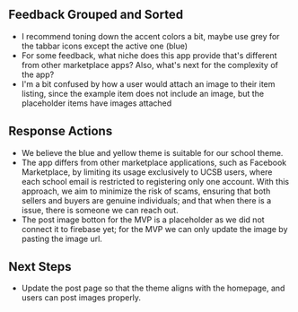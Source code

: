 ## Feedback Grouped and Sorted
- I recommend toning down the accent colors a bit, maybe use grey for the tabbar icons except the active one (blue)
- For some feedback, what niche does this app provide that's different from other marketplace apps? Also, what's next for the complexity of the app?
- I'm a bit confused by how a user would attach an image to their item listing, since the example item does not include an image, but the placeholder items have images attached
## Response Actions
- We believe the blue and yellow theme is suitable for our school theme.
- The app differs from other marketplace applications, such as Facebook Marketplace, by limiting its usage exclusively to UCSB users, where each school email is restricted to registering only one account. With this approach, we aim to minimize the risk of scams, ensuring that both sellers and buyers are genuine individuals; and that when there is a issue, there is someone we can reach out.
- The post image botton for the MVP is a placeholder as we did not connect it to firebase yet; for the MVP we can only update the image by pasting the image url. 
## Next Steps
- Update the post page so that the theme aligns with the homepage, and users can post images properly.
